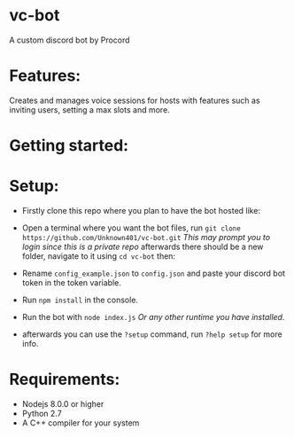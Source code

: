 # vc-bot

A custom discord bot by Procord

# Features: 
Creates and manages voice sessions for hosts with features such as inviting users, setting a max slots and more.

# Getting started:

# Setup:
- Firstly clone this repo where you plan to have the bot hosted like:
- Open a terminal where you want the bot files, run `git clone https://github.com/Unknown401/vc-bot.git` 
*This may prompt you to login since this is a private repo*
afterwards there should be a new folder, navigate to it using `cd vc-bot` then: 

- Rename `config_example.json` to `config.json` and paste your discord bot token in the token variable.
- Run `npm install` in the console.
- Run the bot with `node index.js` *Or any other runtime you have installed.*
- afterwards you can use the `?setup` command, run `?help setup` for more info.
# Requirements:
* Nodejs 8.0.0 or higher
* Python 2.7
* A C++ compiler for your system

